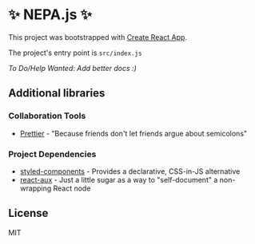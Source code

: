 # ✨ NEPA.js ✨

This project was bootstrapped with [Create React App](https://github.com/facebookincubator/create-react-app).

The project's entry point is `src/index.js`

*To Do/Help Wanted: Add better docs :)*

## Additional libraries

### Collaboration Tools

- [Prettier](https://github.com/prettier/prettier) - "Because friends don't let friends argue about semicolons"

### Project Dependencies

- [styled-components](https://www.styled-components.com/) - Provides a declarative, CSS-in-JS alternative
- [react-aux](https://www.npmjs.com/package/react-aux) - Just a little sugar as a way to "self-document" a non-wrapping React node

## License

MIT